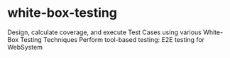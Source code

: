 # white-box-testing
Design, calculate coverage, and execute Test Cases using various White-Box
Testing Techniques Perform tool-based testing: E2E testing for WebSystem
